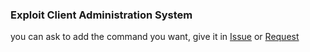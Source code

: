 ### Exploit Client Administration System
you can ask to add the command you want, give it in [Issue](https://github.com/Sidhsksjsjsh/Fe-Vortex-admin-V2/issues) or [Request](https://github.com/Sidhsksjsjsh/Fe-Vortex-admin-V2/pulls)
